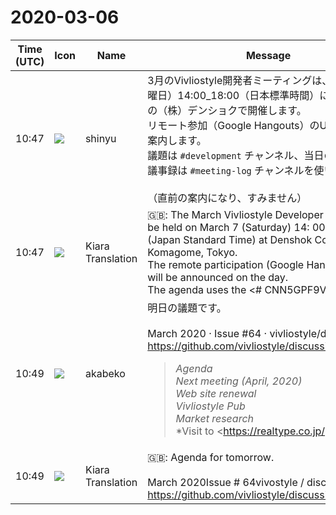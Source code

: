# 2020-03-06

|Time (UTC)|Icon|Name|Message|
|---|---|---|---|
|10:47|![](https://avatars.slack-edge.com/2018-04-27/354445776386_e258f5ed5ba887b08668_72.jpg)|shinyu|3月のVivliostyle開発者ミーティングは、3月7日（土曜日）14:00_18:00（日本標準時間）に東京・駒込の（株）デンショクで開催します。<br>リモート参加（Google Hangouts）のURLは、当日に案内します。<br>議題は `#development` チャンネル、当日のチャット・議事録は `#meeting-log` チャンネルを使います。<br><br>（直前の案内になり、すみません）|
|10:47|![](https://avatars.slack-edge.com/2019-08-21/732685848020_f3f20736795184660348_72.png)|Kiara Translation|🇬🇧: The March Vivliostyle Developer Meeting will be held on March 7 (Saturday) 14: 00-18: 00 (Japan Standard Time) at Denshok Co., Ltd. in Komagome, Tokyo.<br>The remote participation (Google Hangouts) URL will be announced on the day.<br>The agenda uses the &lt;# CNN5GPF9V | development&gt; channel, and the chat and minutes of the day use the &lt;# CNVBHM39V | meeting-log&gt; channel.<br><br>(I'm sorry to be the previous guide)|
|10:49|![](https://avatars.slack-edge.com/2019-05-15/624511073651_25909952cd7a069ceed2_72.png)|akabeko|明日の議題です。<br><br>March 2020 · Issue #64 · vivliostyle/discussion<br><https://github.com/vivliostyle/discussion/issues/64><br><blockquote>*Agenda*<br>*Next meeting (April, 2020)*<br>*Web site renewal*<br>*Vivliostyle Pub*<br>*Market research*<br>*Visit to <https://realtype.co.jp/|Realtype>*<br>*Full minutes*<br><br>*Present:*<br><br>• <https://github.com/MurakamiShinyu|@MurakamiShinyu><br>• <https://github.com/ogwata|@ogwata><br>• <https://github.com/spring-raining|@spring-raining><br>• <https://github.com/uetchy|@uetchy><br>• <https://github.com/yamasy1549|@yamasy1549><br>• <https://github.com/youchan|@youchan><br>• <https://github.com/akabekobeko|@akabekobeko><br><br>*Regrets:*<br><br>*Scribe:* <https://github.com/akabekobeko|@akabekobeko></blockquote>|
|10:49|![](https://avatars.slack-edge.com/2019-08-21/732685848020_f3f20736795184660348_72.png)|Kiara Translation|🇬🇧: Agenda for tomorrow.<br><br>March 2020Issue # 64vivostyle / discussion<br><https://github.com/vivliostyle/discussion/issues/64>|
